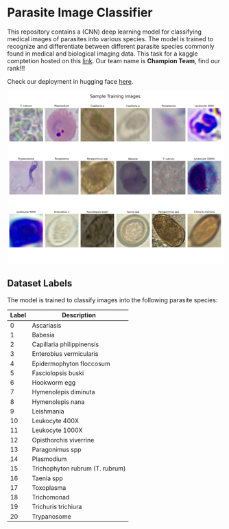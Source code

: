 # Parasite Image Classifier

This repository contains a (CNN) deep learning model for classifying medical images of parasites into various species. The model is trained to recognize and differentiate between different parasite species commonly found in medical and biological imaging data. This task for a kaggle comptetion hosted on this [link](https://www.kaggle.com/competitions/ieee-mansb-victoris-2-final-competition). Our team name is **Champion Team**, find our rank!!!

Check our deployment in hugging face [here](https://huggingface.co/spaces/kershrita/parasite-classifier-resnet50v2).

![Parasite Samples](images/Custom%20CNN/Custom%20CNN%20-%20Samples.jpg)


## Dataset Labels

The model is trained to classify images into the following parasite species:

<center>

| Label     | Description                                      |
|-----------|--------------------------------------------------|
| 0         | Ascariasis                                       |
| 1         | Babesia                                          |
| 2         | Capillaria philippinensis                        |
| 3         | Enterobius vermicularis                          |
| 4         | Epidermophyton floccosum                         |
| 5         | Fasciolopsis buski                               |
| 6         | Hookworm egg                                     |
| 7         | Hymenolepis diminuta                             |
| 8         | Hymenolepis nana                                 |
| 9         | Leishmania                                       |
| 10        | Leukocyte 400X                                   |
| 11        | Leukocyte 1000X                                  |
| 12        | Opisthorchis viverrine                           |
| 13        | Paragonimus spp                                  |
| 14        | Plasmodium                                       |
| 15        | Trichophyton rubrum (T. rubrum)                  |
| 16        | Taenia spp                                       |
| 17        | Toxoplasma                                       |
| 18        | Trichomonad                                      |
| 19        | Trichuris trichiura                              |
| 20        | Trypanosome                                      |
</center>
